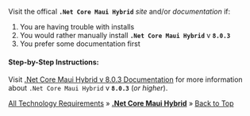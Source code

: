 ﻿   
Visit the offical **`.Net Core Maui Hybrid`** _site_ and/or _documentation_ if:

1. You are having trouble with installs
2. You would rather manually install **`.Net Core Maui Hybrid`** v **`8.0.3`**
3. You prefer some documentation first
   
#### Step-by-Step Instructions:
   
Visit [.Net Core Maui Hybrid v 8.0.3 Documentation](https://learn.microsoft.com/en-us/dotnet/maui/) for more information about `.Net Core Maui Hybrid` v **`8.0.3`** (_or higher_).



[All Technology Requirements](https://github.com/JasonSilvestri/JSopX.BridgeTooFar/blob/master/JSopX.BridgeTooFar/Docs/JSopX/Master/Technologies.md)  »  [**.Net Core Maui Hybrid**](#net-core-maui-hybrid)  »  [Back to Top](#table-of-contents)